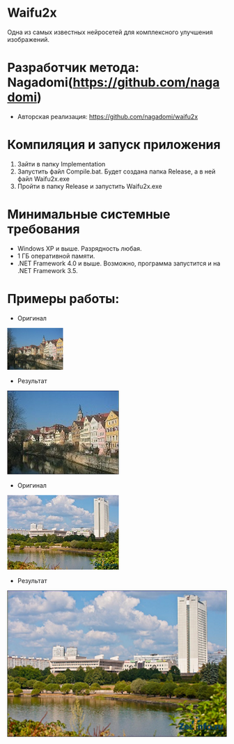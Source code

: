 # Waifu2x
Одна из самых известных нейросетей для комплексного улучшения изображений.

# Разработчик метода: Nagadomi(https://github.com/nagadomi)
* Авторская реализация: https://github.com/nagadomi/waifu2x

# Компиляция и запуск приложения
1. Зайти в папку Implementation
2. Запустить файл Compile.bat. Будет создана папка Release, а в ней файл Waifu2x.exe
3. Пройти в папку Release и запустить Waifu2x.exe

# Минимальные системные требования
* Windows XP и выше. Разрядность любая.
* 1 ГБ оперативной памяти.
* .NET Framework 4.0 и выше. Возможно, программа запустится и на .NET Framework 3.5.

# Примеры работы:

* Оригинал

![Оригинал](https://github.com/ColorfulSoft/Demos/blob/master/Enhancing/Waifu2x/Examples/Tubingen.jpg)

* Результат

![Результат](https://github.com/ColorfulSoft/Demos/blob/master/Enhancing/Waifu2x/Examples/Tubingen.png)

* Оригинал

![Оригинал](https://github.com/ColorfulSoft/Demos/blob/master/Enhancing/Waifu2x/Examples/Zelenograd.jpg)

* Результат

![Результат](https://github.com/ColorfulSoft/Demos/blob/master/Enhancing/Waifu2x/Examples/Zelenograd.png)
